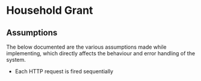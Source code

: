 # Household Grant

## Assumptions

The below documented are the various assumptions made while implementing, which directly affects the behaviour and error handling of the system.

- Each HTTP request is fired sequentially
